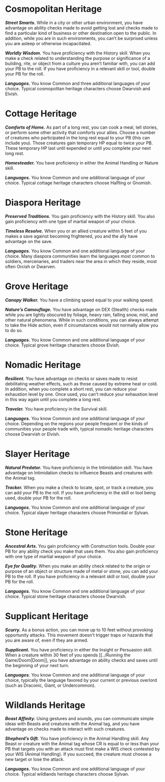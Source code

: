 # Cosmopolitan Heritage
***Street Smarts.*** While in a city or other urban environment, you have advantage on ability checks made to avoid getting lost and checks made to find a particular kind of business or other destination open to the public. In addition, while you are in such environments, you can’t be surprised unless you are asleep or otherwise incapacitated.

***Worldly Wisdom.*** You have proficiency with the History skill. When you make a check related to understanding the purpose or significance of a building, rite, or object from a culture you aren’t familiar with, you can add your PB to the roll. If you have proficiency in a relevant skill or tool, double your PB for the roll.

***Languages.*** You know Common and three additional languages of your choice. Typical cosmopolitan heritage characters choose Dwarvish and Elvish.
# Cottage Heritage
***Comforts of Home.*** As part of a long rest, you can cook a meal, tell stories, or perform some other activity that comforts your allies. Choose a number of creatures who participated in the long rest equal to your PB (this can include you). Those creatures gain temporary HP equal to twice your PB. These temporary HP last until expended or until you complete your next long rest.

***Homesteader.*** You have proficiency in either the Animal Handling or Nature skill.

***Languages.*** You know Common and one additional language of your choice. Typical cottage heritage characters choose Halfling or Gnomish.
# Diaspora Heritage
***Preserved Traditions.*** You gain proficiency with the History skill. You also gain proficiency with one type of martial weapon of your choice.

***Timeless Resolve.*** When you or an allied creature within 5 feet of you makes a save against becoming frightened, you and the ally have advantage on the save.

***Languages.*** You know Common and one additional language of your choice. Many diaspora communities learn the languages most common to soldiers, mercenaries, and traders near the area in which they reside, most often Orcish or Dwarven.
# Grove Heritage
***Canopy Walker.*** You have a climbing speed equal to your walking speed.

***Nature’s Camouflage.*** You have advantage on DEX (Stealth) checks made while you are lightly obscured by foliage, heavy rain, falling snow, mist, and other natural phenomena. While in such conditions, you can always attempt to take the Hide action, even if circumstances would not normally allow you to do so.

***Languages.*** You know Common and one additional language of your choice. Typical grove heritage characters choose Elvish.
# Nomadic Heritage
***Resilient.*** You have advantage on checks or saves made to resist debilitating weather effects, such as those caused by extreme heat or cold. In addition, when you complete a short rest, you can reduce your exhaustion level by one. Once used, you can't reduce your exhaustion level in this way again until you complete a long rest.

***Traveler.*** You have proficiency in the Survival skill.

***Languages.*** You know Common and one additional language of your choice. Depending on the regions your people frequent or the kinds of communities your people trade with, typical nomadic heritage characters choose Dwarvish or Elvish.
# Slayer Heritage
***Natural Predator.*** You have proficiency in the Intimidation skill. You have advantage on Intimidation checks to influence Beasts and creatures with the Animal tag.

***Tracker.*** When you make a check to locate, spot, or track a creature, you can add your PB to the roll. If you have proficiency in the skill or tool being used, double your PB for the roll.

***Languages.*** You know Common and one additional language of your choice. Typical slayer heritage characters choose Primordial or Sylvan.
# Stone Heritage
***Ancestral Arts.*** You gain proficiency with Construction tools. Double your PB for any ability check you make that uses them. You also gain proficiency with one type of martial weapon of your choice.

***Eye for Quality.*** When you make an ability check related to the origin or purpose of an object or structure made of metal or stone, you can add your PB to the roll. If you have proficiency in a relevant skill or tool, double your PB for the roll.

***Languages.*** You know Common and one additional language of your choice. Typical stone heritage characters choose Dwarvish.
# Supplicant Heritage
***Scurry.*** As a bonus action, you can move up to 10 feet without provoking opportunity attacks. This movement doesn't trigger traps or hazards that you are aware of, even if they are armed.

***Supplicant.*** You have proficiency in either the Insight or Persuasion skill. When a creature within 30 feet of you spends [[../Running the Game/Doom|Doom]], you have advantage on ability checks and saves until the beginning of your next turn.

***Languages.*** You know Common and one additional language of your choice, typically the language favored by your current or previous overlord (such as Draconic, Giant, or Undercommon).
# Wildlands Heritage
***Beast Affinity.*** Using gestures and sounds, you can communicate simple ideas with Beasts and creatures with the Animal tag, and you have advantage on checks made to interact with such creatures.

***Shepherd’s Gift.*** You have proficiency in the Animal Handling skill. Any Beast or creature with the Animal tag whose CR is equal to or less than your PB that targets you with an attack must first make a WIS check contested by your WIS (Animal Handling). If you succeed, the creature must choose a new target or lose the attack.

***Languages.*** You know Common and one additional language of your choice. Typical wildlands heritage characters choose Sylvan.